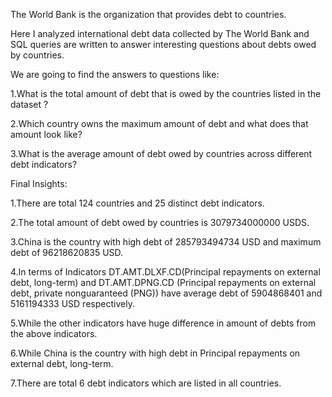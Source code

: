 The World Bank is the organization that provides debt to countries.

Here I analyzed international debt data collected by The World Bank and SQL queries are written to answer interesting questions about debts owed by countries.

We are going to find the answers to questions like:

1.What is the total amount of debt that is owed by the countries listed in the dataset ? 

2.Which country owns the maximum amount of debt and what does that amount look like? 

3.What is the average amount of debt owed by countries across different debt indicators?

Final Insights:

1.There are total 124 countries and 25 distinct debt indicators.

2.The total amount of debt owed by countries is 3079734000000 USDS.

3.China is the country with high debt of 285793494734 USD and maximum debt of 96218620835 USD.

4.In terms of Indicators DT.AMT.DLXF.CD(Principal repayments on external debt, long-term) and DT.AMT.DPNG.CD (Principal repayments on external debt, private nonguaranteed (PNG)) have average debt of 5904868401 and 5161194333 USD respectively.

5.While the other indicators have huge difference in amount of debts from the above indicators.

6.While China is the country with high debt in Principal repayments on external debt, long-term.

7.There are total 6 debt indicators which are listed in all countries.
